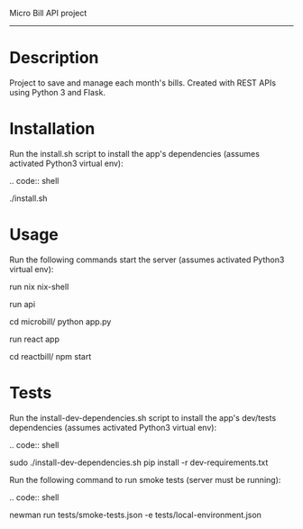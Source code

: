 Micro Bill API project
***********************************

Description
===========
Project to save and manage each month's bills. Created with REST APIs using Python 3 and Flask.


Installation
============
Run the install.sh script to install the app's dependencies (assumes activated Python3 virtual env):

.. code:: shell

  ./install.sh


Usage
=====
Run the following commands start the server (assumes activated Python3 virtual env):

run nix 
  nix-shell

run api

  cd microbill/
  python app.py

run react app
  
  
  cd reactbill/
  npm start




Tests
=====
Run the install-dev-dependencies.sh script to install the app's dev/tests dependencies (assumes activated Python3 virtual env):

.. code:: shell

  sudo ./install-dev-dependencies.sh
  pip install -r dev-requirements.txt

Run the following command to run smoke tests (server must be running):

.. code:: shell

  newman run tests/smoke-tests.json -e tests/local-environment.json
